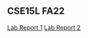 ## CSE15L FA22
[Lab Report 1](https://github.com/xzhugeucsd/cse15l-lab-reports/blob/main/lab-report-1-week-0.md)
[Lab Report 2](https://github.com/xzhugeucsd/cse15l-lab-reports/blob/main/lab-report-1-week-1.md)
